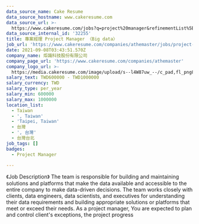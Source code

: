 ```yaml
---
data_source_name: Cake Resume
data_source_hostname: www.cakeresume.com
data_source_url: >-
  https://www.cakeresume.com/jobs?q=project%20manager&refinementList%5Blang_name%5D%5B0%5D=English&refinementList%5Bsalary_type%5D=per_year&range%5Bsalary_range%5D%5Bmin%5D=1000000&page=2
data_source_internal_id: '32255'
title: 專案經理 Project Manager 〈Big data〉
job_url: 'https://www.cakeresume.com/companies/athemaster/jobs/project-manager-big-data'
date: 2021-09-08T03:43:51.570Z
company_name: 炬識科技股份有限公司
company_page_url: 'https://www.cakeresume.com/companies/athemaster'
company_logo_url: >-
  https://media.cakeresume.com/image/upload/s--l4W87uw_--/c_pad,fl_png8,h_200,w_200/v1631071006/eerxnblg8mgdurcgw2er.png
salary_text: TWD600000 - TWD1000000
salary_currency: TWD
salary_type: per_year
salary_min: 600000
salary_max: 1000000
location_list:
  - Taiwan
  - ', Taiwan'
  - 'Taipei, Taiwan'
  - 台灣
  - ', 台灣'
  - 台灣台北
job_tags: []
badges:
  - Project Manager

---
```


《Job Description》 The team is responsible for building and maintaining solutions and platforms that make the data available and accessible to the entire company to make data-driven decisions. The team works closely with clients, data engineers, data scientists, and executives for understanding their data requirements and building appropriate solutions or platforms that meet or exceed their needs. As a project manager, You are expected to plan and control client's exceptions, the project progress